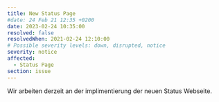 ```yaml
---
title: New Status Page
#date: 24 Feb 21 12:35 +0200
date: 2023-02-24 10:35:00
resolved: false
resolvedWhen: 2021-02-24 12:10:00
# Possible severity levels: down, disrupted, notice
severity: notice
affected:
  - Status Page
section: issue
---
```


Wir arbeiten derzeit an der implimentierung der neuen Status Webseite.
